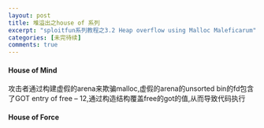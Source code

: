 ```yaml
---
layout: post
title: 堆溢出之house of 系列
excerpt: "sploitfun系列教程之3.2 Heap overflow using Malloc Maleficarum"
categories: [未完待续]
comments: true
---
```


#### House of Mind
攻击者通过构建虚假的arena来欺骗malloc,虚假的arena的unsorted bin的fd包含了GOT entry of free – 12,通过构造结构覆盖free的got的值,从而导致代码执行

#### House of Force

